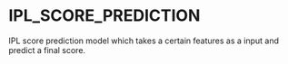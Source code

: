 # IPL_SCORE_PREDICTION
IPL score prediction model which takes a certain features as a input and predict a final score.
